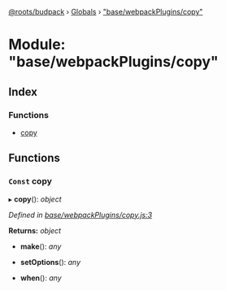 [@roots/budpack](../README.md) › [Globals](../globals.md) › ["base/webpackPlugins/copy"](_base_webpackplugins_copy_.md)

# Module: "base/webpackPlugins/copy"

## Index

### Functions

* [copy](_base_webpackplugins_copy_.md#const-copy)

## Functions

### `Const` copy

▸ **copy**(): *object*

*Defined in [base/webpackPlugins/copy.js:3](https://github.com/roots/bud-support/blob/bc9161d/src/budpack/builder/base/webpackPlugins/copy.js#L3)*

**Returns:** *object*

* **make**(): *any*

* **setOptions**(): *any*

* **when**(): *any*
